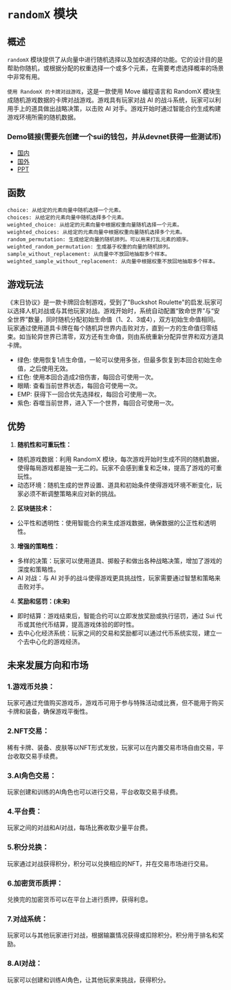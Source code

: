 # `randomX` 模块

## 概述

`randomX` 模块提供了从向量中进行随机选择以及加权选择的功能。它的设计目的是帮助你随机，或根据分配的权重选择一个或多个元素，在需要考虑选择概率的场景中非常有用。



`使用 RandomX 的卡牌对战游戏`，这是一款使用 Move 编程语言和 RandomX 模块生成随机游戏数据的卡牌对战游戏。游戏具有玩家对战 AI 的战斗系统，玩家可以利用手上的道具做出战略决策，以击败 AI 对手。游戏开始时通过智能合约生成构建游戏环境所需的随机数据。

### Demo链接(需要先创建一个sui的钱包，并从devnet获得一些测试币)
- [国内](http://47.109.83.232:3036/) 
- [国外](http://randomx.vercel.app)
- [PPT](https://docs.google.com/presentation/d/1pNh-8yyhzkI2va3kr75IfAjIgiGfC7wE2AaZCCcQ1uc/edit?usp=sharing)

## 函数

```move
choice: 从给定的元素向量中随机选择一个元素。
choices: 从给定的元素向量中随机选择多个元素。
weighted_choice: 从给定的元素向量中根据权重向量随机选择一个元素。
weighted_choices: 从给定的元素向量中根据权重向量随机选择多个元素。
random_permutation: 生成给定向量的随机排列。可以用来打乱元素的顺序。
weighted_random_permutation: 生成基于权重的向量的随机排列。
sample_without_replacement: 从向量中不放回地抽取多个样本。
weighted_sample_without_replacement: 从向量中根据权重不放回地抽取多个样本。
```

## 游戏玩法

《末日协议》是一款卡牌回合制游戏，受到了"Buckshot Roulette"的启发.玩家可以选择人机对战或与其他玩家对战。游戏开始时，系统自动配置“致命世界”与“安全世界”数量，同时随机分配初始生命值（1、2、3或4），双方初始生命值相同。玩家通过使用道具卡牌在每个随机异世界内击败对方，直到一方的生命值归零结束。如当轮异世界已清零，双方还有生命值，则由系统重新分配异世界和双方道具卡牌。

- 绿色: 使用恢复1点生命值，一轮可以使用多张，但最多恢复到本回合初始生命值，之后使用无效。
- 红色: 使用本回合造成2倍伤害，每回合可使用一次。
- 眼睛: 查看当前世界状态，每回合可使用一次。
- EMP: 获得下一回合优先选择权，每回合可使用一次。
- 紫色: 吞噬当前世界，进入下一个世界，每回合可使用一次。



## 优势
1. **随机性和可重玩性：**

- 随机游戏数据：利用 RandomX 模块，每次游戏开始时生成不同的随机数据，使得每局游戏都是独一无二的。玩家不会感到重复和乏味，提高了游戏的可重玩性。
- 动态环境：随机生成的世界设置、道具和初始条件使得游戏环境不断变化，玩家必须不断调整策略来应对新的挑战。
  
2. **区块链技术：** 

- 公平性和透明性：使用智能合约来生成游戏数据，确保数据的公正性和透明性。

3. **增强的策略性：**

- 多样的决策：玩家可以使用道具、掷骰子和做出各种战略决策，增加了游戏的深度和策略性。
- AI 对战：与 AI 对手的战斗使得游戏更具挑战性，玩家需要通过智慧和策略来击败对手。

4. **奖励和惩罚：(未来)**

- 即时结算：游戏结束后，智能合约可以立即发放奖励或执行惩罚，通过 Sui 代币或其他代币结算，提高游戏体验的即时性。
- 去中心化经济系统：玩家之间的交易和奖励都可以通过代币系统实现，建立一个去中心化的游戏经济。

## 未来发展方向和市场
### 1.游戏币兑换：
玩家可通过充值购买游戏币，游戏币可用于参与特殊活动或比赛，但不能用于购买卡牌和装备，确保游戏平衡性。
### 2.NFT交易：
稀有卡牌、装备、皮肤等以NFT形式发放，玩家可以在内置交易市场自由交易，平台收取交易手续费。
### 3.AI角色交易：
玩家创建和训练的AI角色也可以进行交易，平台收取交易手续费。
### 4.平台费：
玩家之间的对战和AI对战，每场比赛收取少量平台费。
### 5.积分兑换：
玩家通过对战获得积分，积分可以兑换相应的NFT，并在交易市场进行交易。
### 6.加密货币质押：
兑换完的加密货币可以在平台上进行质押，获得利息。
### 7.对战系统：
玩家可以与其他玩家进行对战，根据输赢情况获得或扣除积分。积分用于排名和奖励。
### 8.AI对战：
玩家可以创建和训练AI角色，让其他玩家来挑战，获得积分。

